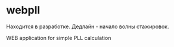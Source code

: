 # webpll

Находится в разработке. 
Дедлайн - начало волны стажировок.

WEB application for simple PLL calculation
